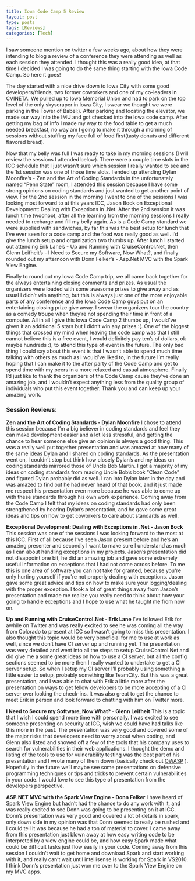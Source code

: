 ```yaml
---
title: Iowa Code Camp 5 Review
layout: post
type: posts
tags: [Reviews]
categories: [Tech]
---
```


I saw someone mention on twitter a few weeks ago, about how they were intending to blog a review of a conference they were attending as well as each session they attended. I thought this was a really good idea, at that time I decided I was going to do the same thing starting with the Iowa Code Camp. So here it goes! 

The day started with a nice drive down to Iowa City with some good developers/friends, two former coworkers and one of my co-leaders in CVINETA. We pulled up to Iowa Memorial Union and had to park on the top level of the only skyscraper in Iowa City, I swear we thought we were parking in the Tower of Babel;). After parking and locating the elevator, we made our way into the IMU and got checked into the Iowa code camp. After getting my bag of info I made my way to the food table to get a much needed breakfast, no way am I going to make it through a morning of sessions without stuffing my face full of food first(tasty donuts and different flavored bread). 

Now that my belly was full I was ready to take in my morning sessions (I will review the sessions I attended below). There were a couple time slots in the ICC schedule that I just wasn’t sure which session I really wanted to see and the 1st session was one of those time slots. I ended up attending Dylan Moonfire’s - Zen and the Art of Coding Standards in the unfortunately named “Penn State” room, I attended this session because I have some strong opinions on coding standards and just wanted to get another point of view. For the 2nd session in the morning I went to one of the sessions I was looking most forward to at this years ICC, Jason Bock on Exceptional Development: Dealing with Exceptions in .Net. After the 2nd session it was lunch time (woohoo), after all the learning from the morning sessions I really needed to recharge and fill my belly again. As is a Code Camp standard we were supplied with sandwiches, by far this was the best setup for lunch that I’ve ever seen for a code camp and the food was really good as well. I’d give the lunch setup and organization two thumbs up. After lunch I started out attending Erik Lane’s - Up and Running with CruiseControl.Net, then Glenn Leifheit’s - I Need to Secure my Software, Now What?, and finally rounded out my afternoon with Donn Felker’s - Asp.Net MVC with the Spark View Engine. 

Finally to round out my Iowa Code Camp trip, we all came back together for the always entertaining closing comments and prizes. As usual the organizers were loaded with some awesome prizes to give away and as usual I didn’t win anything, but this is always just one of the more enjoyable parts of any conference and the Iowa Code Camp guys put on an entertaining closing prize give away. I swear the organizers tour the country as a comedy troupe when they’re not spending their time in front of a computer. All in all I give this Iowa Code Camp 2 thumbs up, I would’ve given it an additional 5 stars but I didn’t win any prizes :(. One of the biggest things that crossed my mind when leaving the code camp was that I still cannot believe this is a free event, I would definitely pay ten’s of dollars, ok maybe hundreds :), to attend this type of event in the future. The only bad thing I could say about this event is that I wasn’t able to spend much time talking with others as much as I would’ve liked to, in the future I’m really hoping that I can make it to the after party of the Code Camp and get to spend time with my peers in a more relaxed and casual atmosphere. Finally I’d just like to thank the organizers of the Code Camp cause they’ve done an amazing job, and I wouldn’t expect anything less from the quality group of individuals who put this event together. Thank you and can keep up your amazing work. 

### __Session Reviews:__

__Zen and the Art of Coding Standards - Dylan Moonfire__ 
I chose to attend this session because I’m a big believer in coding standards and feel they can make development easier and a lot less stressful, and getting the chance to hear someone else give an opinion is always a good thing. This was a really well put together presentation and was amazed at how many of the same ideas Dylan and I shared on coding standards. As the presentation went on, I couldn’t stop but think how closely Dylan’s and my ideas on coding standards mirrored those of Uncle Bob Martin. I got a majority of my ideas on coding standards from reading Uncle Bob’s book “Clean Code” and figured Dylan probably did as well. I ran into Dylan later in the day and was amazed to find out he had never heard of that book, and it just made me respect his presentation even more because he was able to come up with these standards through his own work experience. Coming away from the Code Camp I felt that my ideas on coding standards had only been strengthened by hearing Dylan’s presentation, and he gave some great ideas and tips on how to get coworkers to care about standards as well.

__Exceptional Development: Dealing with Exceptions in .Net - Jason Bock__ 
This session was one of the sessions I was looking forward to the most at this ICC. First of all because I’ve seen Jason present before and he’s an amazing presenter and secondly I want to make sure I understand as much as I can about handling exceptions in my projects. Jason’s presentation did not disappoint one bit, he did an amazing job and gave some extremely useful information on exceptions that I had not come across before. To me this is one area of software you can not take for granted, because you're only hurting yourself if you're not properly dealing with exceptions. Jason gave some great advice and tips on how to make sure your logging/dealing with the proper exception. I took a lot of great things away from Jason’s presentation and made me realize you really need to think about how your going to handle exceptions and I hope to use what he taught me from now on. 

__Up and Running with CruiseControl.Net - Erik Lane__ 
I’ve followed Erik for awhile on Twitter and was really excited to see he was coming all the way from Colorado to present at ICC so I wasn’t going to miss this presentation. I also thought this topic would be very beneficial for me to use at work as well, since we don’t have CI server up and running yet. The presentation was very detailed and went into all the steps to setup CruiseControl.Net and did give me a some great ideas on how to use a CI server, but all the config sections seemed to be more then I really wanted to undertake to get a CI server setup. So when I setup my CI server I’ll probably using something a little easier to setup, probably something like TeamCity. But this was a great presentation, and I was able to chat with Erik a little more after the presentation on ways to get fellow developers to be more accepting of a CI server over looking the check-ins. It was also great to get the chance to meet Erik in person and look forward to chatting with him on Twitter more. 

__I Need to Secure my Software, Now What? - Glenn Leifheit__ 
This is a topic that I wish I could spend more time with personally. I was excited to see someone presenting on security at ICC, wish we could have had talks like this more in the past. The presentation was very good and covered some of the major risks that developers need to worry about when coding, and Glenn also listed and showed off a few of the tools that his company uses to search for vulnerabilities in their web applications. I thought the demo and listing of the tools to use for vulnerability testing was the best part of his presentation and I wrote many of them down (basically check out [OWASP](https://www.owasp.org) ). Hopefully in the future we’ll maybe see some presentations on defensive programming techniques or tips and tricks to prevent certain vulnerabilities in your code. I would love to see this type of presentation from the developers perspective. 

__ASP.NET MVC with the Spark View Engine - Donn Felker__ 
I have heard of Spark View Engine but hadn’t had the chance to do any work with it, and was really excited to see Donn was going to be presenting on it at ICC. Donn’s presentation was very good and covered a lot of details in spark, only down side in my opinion was that Donn seemed to really be rushed and I could tell it was because he had a ton of material to cover. I came away from this presentation just blown away at how easy writing code to be interpreted by a view engine could be, and how easy Spark made what could be difficult tasks just flow easily in your code. Coming away from this session I couldn’t wait to get home and download Spark and start working with it, and really can’t wait until intellisense is working for Spark in VS2010. I think Donn’s presentation just won me over to the Spark View Engine on my MVC apps.